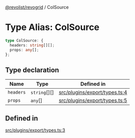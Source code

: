 [@revolist/revogrid](README.md) / ColSource

# Type Alias: ColSource

```ts
type ColSource: {
  headers: string[][];
  props: any[];
};
```

## Type declaration

| Name | Type | Defined in |
| ------ | ------ | ------ |
| `headers` | `string`[][] | [src/plugins/export/types.ts:4](https://github.com/revolist/revogrid/blob/6916c62aedeba77f36804fdc386f78e588e18412/src/plugins/export/types.ts#L4) |
| `props` | `any`[] | [src/plugins/export/types.ts:5](https://github.com/revolist/revogrid/blob/6916c62aedeba77f36804fdc386f78e588e18412/src/plugins/export/types.ts#L5) |

## Defined in

[src/plugins/export/types.ts:3](https://github.com/revolist/revogrid/blob/6916c62aedeba77f36804fdc386f78e588e18412/src/plugins/export/types.ts#L3)
